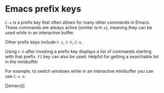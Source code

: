# Emacs prefix keys
`C-x` is a prefix key that often allows for many other commands in Emacs. These commands are always active (similar to `M-x`), meaning they can be used while in an interactive buffer.

Other prefix keys include `C-c`, `C-h`, `C-x`.

Using `C-h` after invoking a prefix key displays a list of commands starting with that prefix. `F1` key can also be used. Helpful for getting a searchable list in the minibuffer

For example, to switch windows while in an interactive minibuffer you can use `C-x o`.

[[emacs]]